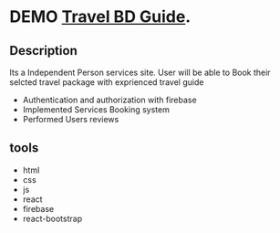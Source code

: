 # DEMO [Travel BD Guide](https://travel-bd-guide.web.app/).

## Description
Its a Independent Person services site. User will be able to Book their selcted travel package with exprienced travel guide
- Authentication and authorization with firebase
- Implemented Services Booking system
- Performed Users reviews

## tools
- html
- css
- js
- react
- firebase
- react-bootstrap

